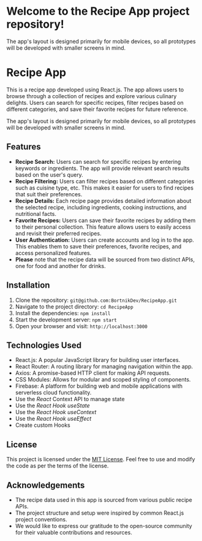 # Welcome to the Recipe App project repository!

The app's layout is designed primarily for mobile devices, so all prototypes will be developed with smaller screens in mind.


# Recipe App

This is a recipe app developed using React.js. The app allows users to browse through a collection of recipes and explore various culinary delights. Users can search for specific recipes, filter recipes based on different categories, and save their favorite recipes for future reference.

The app's layout is designed primarily for mobile devices, so all prototypes will be developed with smaller screens in mind.

## Features

- **Recipe Search:** Users can search for specific recipes by entering keywords or ingredients. The app will provide relevant search results based on the user's query.
- **Recipe Filtering:** Users can filter recipes based on different categories such as cuisine type, etc. This makes it easier for users to find recipes that suit their preferences.
- **Recipe Details:** Each recipe page provides detailed information about the selected recipe, including ingredients, cooking instructions, and nutritional facts.
- **Favorite Recipes:** Users can save their favorite recipes by adding them to their personal collection. This feature allows users to easily access and revisit their preferred recipes.
- **User Authentication:** Users can create accounts and log in to the app. This enables them to save their preferences, favorite recipes, and access personalized features.
- **Please** note that the recipe data will be sourced from two distinct APIs, one for food and another for drinks.

## Installation

1. Clone the repository: `git@github.com:BortnikDev/RecipeApp.git`
2. Navigate to the project directory: `cd RecipeApp`
3. Install the dependencies: `npm install`
4. Start the development server: `npm start`
5. Open your browser and visit: `http://localhost:3000`

## Technologies Used

- React.js: A popular JavaScript library for building user interfaces.
- React Router: A routing library for managing navigation within the app.
- Axios: A promise-based HTTP client for making API requests.
- CSS Modules: Allows for modular and scoped styling of components.
- Firebase: A platform for building web and mobile applications with serverless cloud functionality.
- Use the _React_ Context API to manage state
- Use the _React Hook useState_
- Use the _React Hook useContext_
- Use the _React Hook useEffect_
- Create custom Hooks

## License

This project is licensed under the [MIT License](LICENSE). Feel free to use and modify the code as per the terms of the license.

## Acknowledgements

- The recipe data used in this app is sourced from various public recipe APIs.
- The project structure and setup were inspired by common React.js project conventions.
- We would like to express our gratitude to the open-source community for their valuable contributions and resources.

